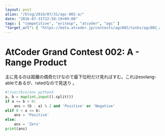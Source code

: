 ```yaml
---
layout: post
alias: "/blog/2016/07/31/agc-002-a/"
date: "2016-07-31T22:58:19+09:00"
tags: [ "competitive", "writeup", "atcoder", "agc" ]
"target_url": [ "https://beta.atcoder.jp/contests/agc002/tasks/agc002_a" ]
---
```


# AtCoder Grand Contest 002: A - Range Product

主に見るのは距離の偶奇だけなので最下位桁だけ見ればすむ。これはesolang-ableであるが、ratedなので見送り
。

``` python
#!/usr/bin/env python3
a, b = map(int,input().split())
if a <= b < 0:
    ans = (b - a) % 2 and 'Positive' or 'Negative'
elif 0 < a <= b:
    ans = 'Positive'
else:
    ans = 'Zero'
print(ans)
```
